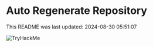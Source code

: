 # Auto Regenerate Repository

This README was last updated: 2024-08-30 05:51:07

 ![TryHackMe](https://tryhackme.com/badge/533634)